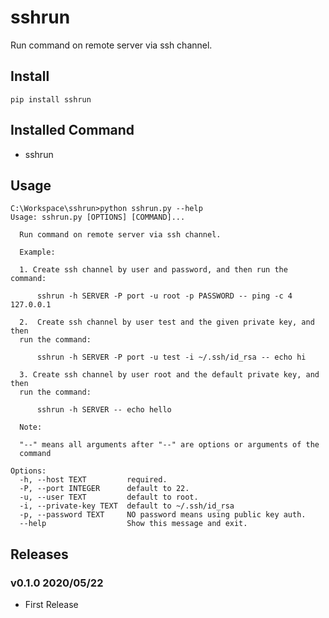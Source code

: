 # sshrun

Run command on remote server via ssh channel.

## Install


```shell
pip install sshrun
```

## Installed Command

- sshrun

## Usage

```shell
C:\Workspace\sshrun>python sshrun.py --help
Usage: sshrun.py [OPTIONS] [COMMAND]...

  Run command on remote server via ssh channel.

  Example:

  1. Create ssh channel by user and password, and then run the command:

      sshrun -h SERVER -P port -u root -p PASSWORD -- ping -c 4 127.0.0.1

  2.  Create ssh channel by user test and the given private key, and then
  run the command:

      sshrun -h SERVER -P port -u test -i ~/.ssh/id_rsa -- echo hi

  3. Create ssh channel by user root and the default private key, and then
  run the command:

      sshrun -h SERVER -- echo hello

  Note:

  "--" means all arguments after "--" are options or arguments of the
  command

Options:
  -h, --host TEXT         required.
  -P, --port INTEGER      default to 22.
  -u, --user TEXT         default to root.
  -i, --private-key TEXT  default to ~/.ssh/id_rsa
  -p, --password TEXT     NO password means using public key auth.
  --help                  Show this message and exit.
```

## Releases

### v0.1.0 2020/05/22

- First Release
